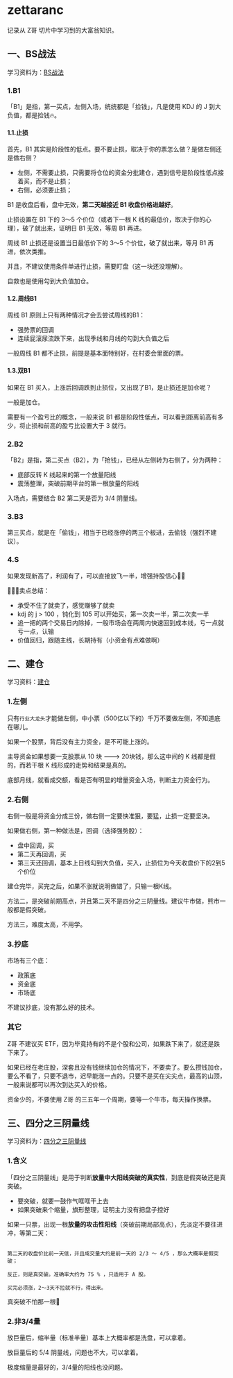 # zettaranc

记录从 Z哥 切片中学习到的大富翁知识。

## 一、BS战法

学习资料为：[BS战法](https://www.bilibili.com/video/BV1iDwnejEV6)

### 1.B1

「B1」是指，第一买点，左侧入场，统统都是「捡钱」，凡是使用 KDJ 的 J 到大负值，都是捡钱🔥。

#### 1.1.止损

首先，B1 其实是阶段性的低点。要不要止损，取决于你的票怎么做？是做左侧还是做右侧？

- 左侧，不需要止损，只需要将仓位的资金分批建仓，遇到信号是阶段性低点接着买，而不是止损；
- 右侧，必须要止损；

B1 是收盘后看，盘中无效，**第二天越接近 B1 收盘价格进越好**。

止损设置在 B1 下的 3～5 个价位（或者下一根 K 线的最低价，取决于你的心理），破了就出来，证明日 B1 无效，等周 B1 再进。

周线 B1 止损还是设置当日最低价下的 3～5 个价位，破了就出来，等月 B1 再进，依次类推。

并且，不建议使用条件单进行止损，需要盯盘（这一块还没理解）。

自救也是使用勾到大负值加仓。

#### 1.2.周线B1

周线 B1 原则上只有两种情况才会去尝试周线的B1：

- 强势票的回调
- 连续屁滚尿流跌下来，出现季线和月线的勾到大负值之后

一般周线 B1 都不止损，前提是基本面特别好，在村委会里面的票。

#### 1.3.双B1

如果在 B1 买入，上涨后回调跌到止损位，又出现了B1，是止损还是加仓呢？

一般是加仓。

需要有一个盈亏比的概念，一般来说 B1 都是阶段性低点，可以看到距离前高有多少，将止损和前高的盈亏比设置大于 3 就行。

### 2.B2

「B2」是指，第二买点（B2），为「抢钱」，已经从左侧转为右侧了，分为两种：

- 底部反转 K 线起来的第一个放量阳线
- 震荡整理，突破前期平台的第一根放量的阳线

入场点，需要结合 B2 第二天是否为 3/4 阴量线。

### 3.B3

第三买点，就是在「偷钱」，相当于已经涨停的两三个板进，去偷钱（强烈不建议）。

### 4.S

如果发现新高了，利润有了，可以直接放飞一半，增强持股信心🤑🤑

🚨🚨🚨卖点总结：

- 承受不住了就卖了，感觉赚够了就卖
- kdj 的 j > 100 ，钝化到 105 可以开始买，第一次卖一半，第二次卖一半
- 追一把的两个交易日内除掉，一般市场会在两周内快速回到成本线，亏一点就亏一点，认输
- 价值回归，跟随主线，长期持有（小资金有点难做啊）

## 二、建仓

学习资料：[建仓](https://www.bilibili.com/video/BV11NtAe5Ec2)

### 1.左侧

只有`行业大龙头`才能做左侧，中小票（500亿以下的）千万不要做左侧，不知道底在哪儿。

如果一个股票，背后没有主力资金，是不可能上涨的。

主导资金如果想要一支股票从 10 块 ---> 20块钱，那么这中间的 K 线都是假的，而若干根 K 线形成的走势和结果是真的。

底部月线，就看成交额，看是否有明显的增量资金入场，判断主力资金行为。

### 2.右侧

右侧一般是将资金分成三份，做右侧一定要快准狠，要猛，止损一定要坚决。

如果做右侧，第一种做法是，回调（选择强势股）：

- 盘中回调，买
- 第二天再回调，买
- 第三天还回调，基本上日线勾到大负值，买入，止损位为今天收盘价下的2到5个价位

建仓完毕，买完之后，如果不涨就说明做错了，只输一根K线。

方法二，是突破前期高点，并且第二天不是四分之三阴量线。建议牛市做，熊市一般都是假突破。

方法三，难度太高，不用学。

### 3.抄底

市场有三个底：

- 政策底
- 资金底
- 市场底

不建议抄底，没有那么好的技术。

### 其它

Z哥 不建议买 ETF，因为毕竟持有的不是个股和公司，如果跌下来了，就还是跌下来了。

如果已经在老庄股，深套且没有钱继续加仓的情况下，不要卖了。要么攒钱加仓，要么不看了，只要不退市，迟早能涨一点的。只要不是买在尖尖点，最高的山顶，一般来说都可以再次到达买入的价格。

资金少的，不要使用 Z哥 的三五年一个周期，要等一个牛市，每天操作换票。

## 三、四分之三阴量线

学习资料为：[四分之三阴量线](https://www.bilibili.com/video/BV1hFwHegENo)

### 1.含义

「四分之三阴量线」是用于判断**放量中大阳线突破的真实性**，到底是假突破还是真突破。

- 要突破，就要一鼓作气哐哐干上去
- 如果突破来个缩量，旗形整理，证明主力没有把盘子控好

如果一只票，出现一根**放量的攻击性阳线**（突破前期局部高点），先淡定不要往进冲，等第二天：

````text

第二天的收盘价比前一天低，并且成交量大约是前一天的 2/3 ～ 4/5 ，那么大概率是假突破；

反正，则是真突破。准确率大约为 75 % ，只适用于 A 股。

买完必须涨，2～3天不拉就不行，得出来。

````

真突破不怕那一根📣

### 2.非3/4量

放巨量后，缩半量（标准半量）基本上大概率都是洗盘，可以拿着。

放巨量后的 5/4 阴量线，问题也不大，可以拿着。

极度缩量是最好的，3/4量的阳线也没问题。




